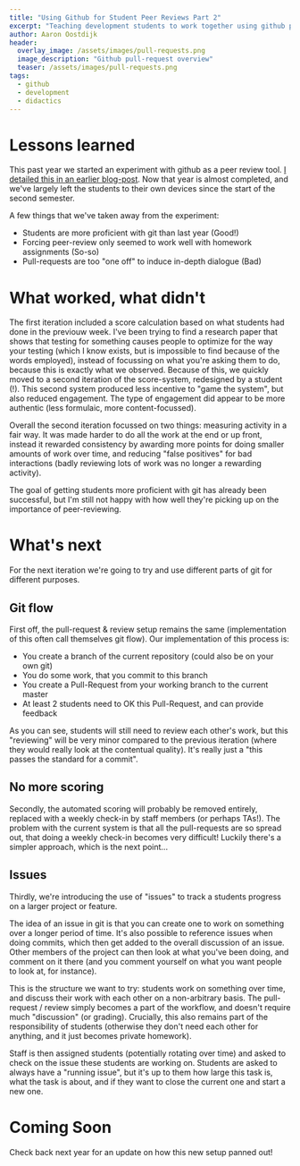 ```yaml
---
title: "Using Github for Student Peer Reviews Part 2"
excerpt: "Teaching development students to work together using github pull-requests as a peer-review tool (2/...)"
author: Aaron Oostdijk
header:
  overlay_image: /assets/images/pull-requests.png
  image_description: "Github pull-request overview"
  teaser: /assets/images/pull-requests.png
tags: 
  - github
  - development
  - didactics
---
```


<style type="text/css">
.image-left {
  display: block;
  margin-left: auto;
  margin-right: auto;
  float: right;
}
</style>

# Lessons learned
This past year we started an experiment with github as a peer review tool. [I detailed this in an earlier blog-post](https://pong.hku.nl/blog/GithubForStudentPeerReview/). Now that year is almost completed, and we've largely left the students to their own devices since the start of the second semester.

A few things that we've taken away from the experiment:
 * Students are more proficient with git than last year  (Good!)
 * Forcing peer-review only seemed to work well with homework assignments (So-so)
 * Pull-requests are too "one off" to induce in-depth dialogue (Bad)

# What worked, what didn't
The first iteration included a score calculation based on what students had done in the previouw week. I've been trying to find a research paper that shows that testing for something causes people to optimize for the way your testing (which I know exists, but is impossible to find because of the words employed), instead of focussing on what you're asking them to do, because this is exactly what we observed. Because of this, we quickly moved to a second iteration of the score-system, redesigned by a student (!). This second system produced less incentive to "game the system", but also reduced engagement. The type of engagement did appear to be more authentic (less formulaic, more content-focussed).

Overall the second iteration focussed on two things: measuring activity in a fair way. It was made harder to do all the work at the end or up front, instead it rewarded consistency by awarding more points for doing smaller amounts of work over time, and reducing "false positives" for bad interactions (badly reviewing lots of work was no longer a rewarding activity).

The goal of getting students more proficient with git has already been successful, but I'm still not happy with how well they're picking up on the importance of peer-reviewing.

# What's next
For the next iteration we're going to try and use different parts of git for different purposes.

## Git flow
First off, the pull-request & review setup remains the same (implementation of this often call themselves git flow). Our implementation of this process is:
 * You create a branch of the current repository (could also be on your own git)
 * You do some work, that you commit to this branch
 * You create a Pull-Request from your working branch to the current master
 * At least 2 students need to OK this Pull-Request, and can provide feedback

As you can see, students will still need to review each other's work, but this "reviewing" will be very minor compared to the previous iteration (where they would really look at the contentual quality). It's really just a "this passes the standard for a commit".

## No more scoring
Secondly, the automated scoring will probably be removed entirely, replaced with a weekly check-in by staff members (or perhaps TAs!). The problem with the current system is that all the pull-requests are so spread out, that doing a weekly check-in becomes very difficult! Luckily there's a simpler approach, which is the next point...

## Issues
Thirdly, we're introducing the use of "issues" to track a students progress on a larger project or feature.

The idea of an issue in git is that you can create one to work on something over a longer period of time. It's also possible to reference issues when doing commits, which then get added to the overall discussion of an issue. Other members of the project can then look at what you've been doing, and comment on it there (and you comment yourself on what you want people to look at, for instance).

This is the structure we want to try: students work on something over time, and discuss their work with each other on a non-arbitrary basis. The pull-request / review simply becomes a part of the workflow, and doesn't require much "discussion" (or grading). Crucially, this also remains part of the responsibility of students (otherwise they don't need each other for anything, and it just becomes private homework).

Staff is then assigned students (potentially rotating over time) and asked to check on the issue these students are working on. Students are asked to always have a "running issue", but it's up to them how large this task is, what the task is about, and if they want to close the current one and start a new one.

# Coming Soon 
Check back next year for an update on how this new setup panned out!